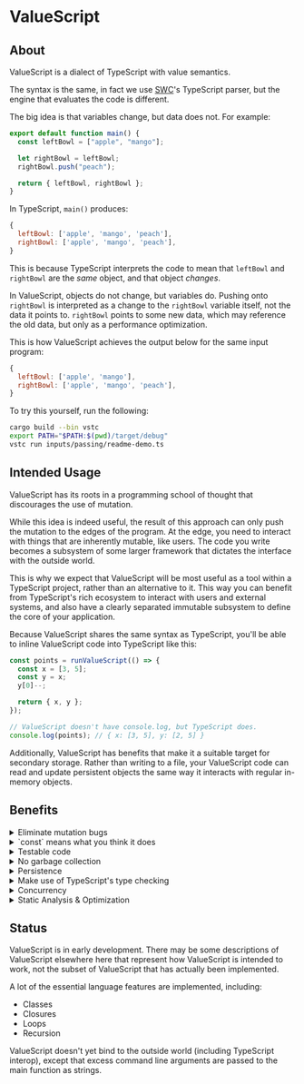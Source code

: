 # ValueScript

## About

ValueScript is a dialect of TypeScript with value semantics.

The syntax is the same, in fact we use [SWC](https://swc.rs/)'s TypeScript
parser, but the engine that evaluates the code is different.

The big idea is that variables change, but data does not. For example:

```ts
export default function main() {
  const leftBowl = ["apple", "mango"];

  let rightBowl = leftBowl;
  rightBowl.push("peach");

  return { leftBowl, rightBowl };
}
```

In TypeScript, `main()` produces:

```js
{
  leftBowl: ['apple', 'mango', 'peach'],
  rightBowl: ['apple', 'mango', 'peach'],
}
```

This is because TypeScript interprets the code to mean that `leftBowl` and
`rightBowl` are the _same_ object, and that object _changes_.

In ValueScript, objects do not change, but variables do. Pushing onto
`rightBowl` is interpreted as a change to the `rightBowl` variable itself, not
the data it points to. `rightBowl` points to some new data, which may reference
the old data, but only as a performance optimization.

This is how ValueScript achieves the output below for the same input program:

```js
{
  leftBowl: ['apple', 'mango'],
  rightBowl: ['apple', 'mango', 'peach'],
}
```

To try this yourself, run the following:

```sh
cargo build --bin vstc
export PATH="$PATH:$(pwd)/target/debug"
vstc run inputs/passing/readme-demo.ts
```

## Intended Usage

ValueScript has its roots in a programming school of thought that discourages
the use of mutation.

While this idea is indeed useful, the result of this approach can only push the
mutation to the edges of the program. At the edge, you need to interact with
things that are inherently mutable, like users. The code you write becomes a
subsystem of some larger framework that dictates the interface with the outside
world.

This is why we expect that ValueScript will be most useful as a tool within a
TypeScript project, rather than an alternative to it. This way you can benefit
from TypeScript's rich ecosystem to interact with users and external systems,
and also have a clearly separated immutable subsystem to define the core of your
application.

Because ValueScript shares the same syntax as TypeScript, you'll be able to
inline ValueScript code into TypeScript like this:

```ts
const points = runValueScript(() => {
  const x = [3, 5];
  const y = x;
  y[0]--;

  return { x, y };
});

// ValueScript doesn't have console.log, but TypeScript does.
console.log(points); // { x: [3, 5], y: [2, 5] }
```

Additionally, ValueScript has benefits that make it a suitable target for
secondary storage. Rather than writing to a file, your ValueScript code can read
and update persistent objects the same way it interacts with regular in-memory
objects.

## Benefits

<details>
<summary>Eliminate mutation bugs</summary>

Mutating things across your program is frequently intended, but it's also
frequently unintended, causing bugs.

This is why you are usually encouraged not to mutate function arguments, among
other things. Sometimes you'll see workaround like `const a = [...b];`. In
ValueScript, just write it the natural way.

</details>

<details>
<summary>`const` means what you think it does</summary>

Ever felt weird about using `const` in situations like this?

```ts
const values = [];

values.push(123);

return items;
```

Us too. The reason is that, in a mutable world, it's the array that `values`
points to that is mutating. Pushing to that array doesn't change `values` - it
still points to the same array, right?

In ValueScript, it's not the same array, because arrays don't change. Instead,
it is indeed the variable that changes, and therefore, if you mark it as
`const`, attempting to do so is a compile-time error.

</details>

<details>
<summary>Testable code</summary>

Testing code is all about being able to draw a boundary around something that
can be given inputs so that you can check its outputs against your expectations.

Being able to draw these boundaries is usually challenging in real-world
systems, because by default everything wants to connect to something tangible to
serve its purpose as directly as possible. Most things that matter to you become
untested because of their coupling to externalities that are too difficult to
meaningfully replicate in a test case. Testing degrades into an inauthentic
add-on that focuses on trivialities.

By using ValueScript, you can maintain a clear separation between a domain that
should be easy to test - the core of what your application does, and a domain
that is difficult to test - how your application talks to the world.

A ValueScript program is always a function that, when called with the same
inputs, produces the same outputs.

</details>

<details>
<summary>No garbage collection</summary>

In ValueScript, it's impossible to create data that circularly references
itself. This isn't because something is keeping watch and producing an error if
you do it accidentally. Rather, it's just an inherent consequence of how
ValueScript works:

```ts
let x = {};
x.x = x; // { x: {} }

// (In TypeScript: { x: { x: { x: { x: { ... } } }} })
```

Circular references are the whole reason why garbage collectors are needed
(assuming you want to reuse memory and don't want to figure out when it's safe
to do so). Without them, ValueScript is able to simply keep a count of how many
references each object has, and when that count drops to zero, it cleans up the
memory immediately.

</details>

<details>
<summary>Persistence</summary>

In a traditional mutable program, the important entities in that program often
can't be stored authentically without also capturing the state of the entire
program that contains them. Even when that isn't true, the entity needs to be
translated into a form that can be stored in a process we know and love called
_serialization_.

ValueScript is different. Everything can be persisted as its direct contents and
a recursive inclusion of its dependencies. This includes functions and class
instances (and the methods on those class instances). In ValueScript, everything
is plain data.

In fact, because ValueScript doesn't require garbage collection, it's also
possible to build up large structures that wouldn't fit into memory. Garbage
collection is a limiting factor on traditional languages on this point, because
you need to periodically fully traverse the memory to find things that can be
cleaned up.

</details>

<details>
<summary>Make use of TypeScript's type checking</summary>

ValueScript is similar enough to TypeScript that the type checker correctly
identifies type errors in ValueScript.

In fact, when the differences matter, the type checker often actually favors
ValueScript, not TypeScript.

E.g.

```ts
let a: { value?: string | number } = {};
a.value = "str";

let b = a;
b.value = 37;

type T = typeof a.value;
//               ^^^^^^^
//               TypeScript: 37
//               ValueScript: 'str'

// The type checker assigns `string` to `T`.
```

</details>

<details>
<summary>Concurrency</summary>

By using value semantics, ValueScript ensures that a function, called with the
same arguments, always returns the same value. This includes instance methods by
considering the instance data to be one of the arguments.

This means that if you wrap some calculation in a function that takes no
arguments, it is destined to return the same value, regardless of what happens
elsewhere in the program:

```ts
const f = () => {
  const x = widget.calculate(37);
  const y = expensiveCalculation(3, 5);

  return x + y;
};
```

Above, `widget` is captured by `f`. ValueScript requires that captured variables
are `const`, which means that `widget` cannot change, and therefore
`widget.calculate(37)` cannot change. This means that the value of `f()` is
independent of any other work that happen in our program.

Therefore, we could safely evaluate `f()` concurrently. In future, some
calculations might automatically be upgraded to concurrent execution, but
knowing when it is worthwhile to create a separate thread of execution is a
complex and inexact science.

Instead, in the foreseeable future, ValueScript will have a primitive called
`vs.thread`:

```ts
const f = vs.thread(() => {
  const x = widget.calculate(37);
  const y = expensiveCalculation(3, 5);

  return x + y;
});
```

On the surface, `vs.thread` simply returns the function that is provided to it,
unaltered. However, this signals the runtime to evaluate the function on another
thread.

</details>

<details>
<summary>Static Analysis & Optimization</summary>

ValueScript dramatically expands the cases where program behavior can be
determined statically. In traditional languages, inferences about data in
variables are quickly lost because it is impossible to know whether some other
code might modify that data.

A relatively simple application of this is tree-shaking. ValueScript analyzers
will be able to determine much more accurately what code is actually used, and
only include that code for distribution. During development you can also get a
lot more feedback like 'this statement has no effect'.

Another important use-case here is testing. In the future, ValueScript will
include `vs.staticTest(name, fn)` which accepts a function taking no arguments,
which can therefore be computed statically. The compiler will emit an error if
the test fails.

</details>

## Status

ValueScript is in early development. There may be some descriptions of
ValueScript elsewhere here that represent how ValueScript is intended to work,
not the subset of ValueScript that has actually been implemented.

A lot of the essential language features are implemented, including:

- Classes
- Closures
- Loops
- Recursion

ValueScript doesn't yet bind to the outside world (including TypeScript
interop), except that excess command line arguments are passed to the main
function as strings.
